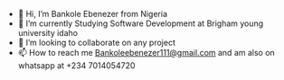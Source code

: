 - 👋 Hi, I’m Bankole Ebenezer from Nigeria
- 🌱 I’m currently Studying Software Development at Brigham young university idaho
- 💞️ I’m looking to collaborate on any project
- 📫 How to reach me Bankoleebenezer111@gmail.com and am also on whatsapp at +234 7014054720


<!---
Ebenezerbanky/Ebenezerbanky is a ✨ special ✨ repository because its `README.md` (this file) appears on your GitHub profile.
You can click the Preview link to take a look at your changes.
--->
